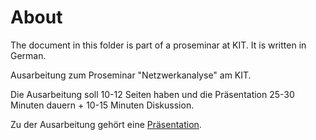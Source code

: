 About
=====
The document in this folder is part of a proseminar at KIT. It is
written in German.

Ausarbeitung zum Proseminar "Netzwerkanalyse" am KIT.

Die Ausarbeitung soll 10-12 Seiten haben und die Präsentation
25-30 Minuten dauern + 10-15 Minuten Diskussion.

Zu der Ausarbeitung gehört eine [Präsentation](https://github.com/MartinThoma/LaTeX-examples/tree/master/presentations/Proseminar-Netzwerkanalyse).
